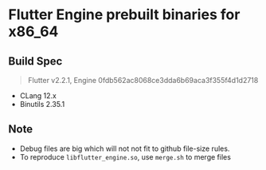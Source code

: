 # Flutter Engine prebuilt binaries for x86_64 

## Build Spec

> Flutter v2.2.1, Engine 0fdb562ac8068ce3dda6b69aca3f355f4d1d2718

* CLang 12.x 
* Binutils 2.35.1

## Note

* Debug files are big which will not not fit to github file-size rules.
* To reproduce `libflutter_engine.so`, use `merge.sh` to merge files
